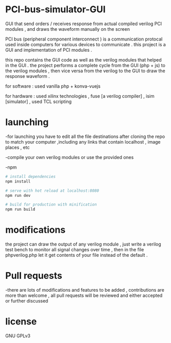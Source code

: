 # PCI-bus-simulator-GUI
GUI that send orders / receives response from actual compiled verilog PCI modules , and draws the waveform manually on the screen  

PCI bus (peripheral component interconnect ) is a communication protocal used inside computers for various devices to communicate .
this project is a GUI and implementation of PCI modules .


this repo contains the GUI code as well as the verilog modules that helped in the GUI . 
the project performs a complete cycle from the GUI (php + js) to the verilog modules , then vice versa from the verilog to the GUI to 
draw the response waveform . 

for software : used vanilla php + konva-vuejs 

for hardware : used  xilinx technologies , fuse [a verilog compiler] , 
               isim [simulator] , used TCL scripting
               

# launching 
-for launching you have to edit all the file destinations after cloning the repo to match your computer 
,including any links that contain localhost , image places , etc

-compile your own verilog modules or use the provided ones 

-npm 
``` bash
# install dependencies
npm install

# serve with hot reload at localhost:8080
npm run dev

# build for production with minification
npm run build
```


# modifications 
the project can draw the output of any verilog module , just write a verilog test bench to monitor all signal changes over time , 
then in the file phpverilog.php let it get contents of your file instead of the default .



# Pull requests
-there are lots of modifications and features to be added , contributions are more than welcome , all pull requests will be reviewed and   either accepted or further discussed 

# license 
GNU GPLv3


